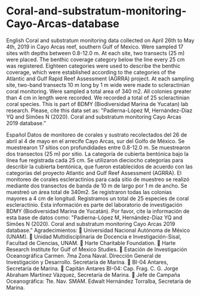 # Coral-and-substratum-monitoring-Cayo-Arcas-database
English
Coral and substratum monitoring data collected on April 26th to May 4th, 2019 in Cayo Arcas reef, southern Gulf of Mexico. Were sampled 17 sites with depths between 0.8-12.0 m. At each site, two transects (25 m) were placed. The benthic coverage category below the line every 25 cm was registered. Eighteen categories were used to describe the benthic coverage, which were established according to the categories of the Atlantic and Gulf Rapid Reef Assessment (AGRRA) project. At each sampling site, two-band transects 10 m long by 1 m wide were made to scleractinian coral monitoring. Were sampled a total area of 340 m2. All colonies greater than 4 cm in length were recorded. We recorded a total of 25 scleractinian coral species.
This is part of BDMY (Biodiversidad Marina de Yucatan) lab research.
Please, cite this data set as: "Padierna-López M, Hernández-Díaz YQ and Simões N (2020). Coral and substratum monitoring Cayo Arcas 2019 database.”

Español
Datos de monitoreo de corales y sustrato recolectados del 26 de abril al 4 de mayo en el arrecife Cayo Arcas, sur del Golfo de México. Se muestrearon 17 sitios con profundidades entre 0.8-12.0 m. Se muestrearon dos transectos (25 m) por sitio. La categoría de cubierta bentónica bajo la línea fue registrada cada 25 cm. Se utilizaron dieciocho categorías para describir la cubierta bentónica, que fueron establecidos de acuerdo con las categorías del proyecto Atlantic and Gulf Reef Assessment (AGRRA). El monitoreo de corales escleractinios para cada sitio de muestreo se realizó mediante dos transectos de banda de 10 m de largo por 1 m de ancho. Se muestreó un área total de 340m2. Se registraron todas las colonias mayores a 4 cm de longitud. Registramos un total de 25 especies de coral escleractinio.
Esta información es parte del laboratorio de investigación BDMY (Biodiversidad Marina de Yucatán).
Por favor, cite la información de esta base de datos como: "Padierna-López M, Hernández-Díaz YQ and Simões N (2020). Coral and substratum monitoring Cayo Arcas 2019 database.”
Agradecimientos:
	Universidad Nacional Autónoma de México (UNAM).
	Unidad Multidisciplinaria de Docencia e Investigación-Sisal, Facultad de Ciencias, UNAM.
	Harte Charitable Foundation.
	Harte Research Institute for Gulf of Mexico Studies.
	Estación de Investigación Oceanográfica Carmen. 7ma Zona Naval. Dirección General de Investigación y Desarrollo. Secretaría de Marina.
	BI-04 Antares, Secretaría de Marina.
	Capitán Antares BI-04: Cap. Frag. C. G. Jorge Abraham Martínez Vázquez, Secretaría de Marina.
	Jefe de Campaña Oceanográfica: Tte. Nav. SMAM. Edwalt Hernández Torralba, Secretaría de Marina.


